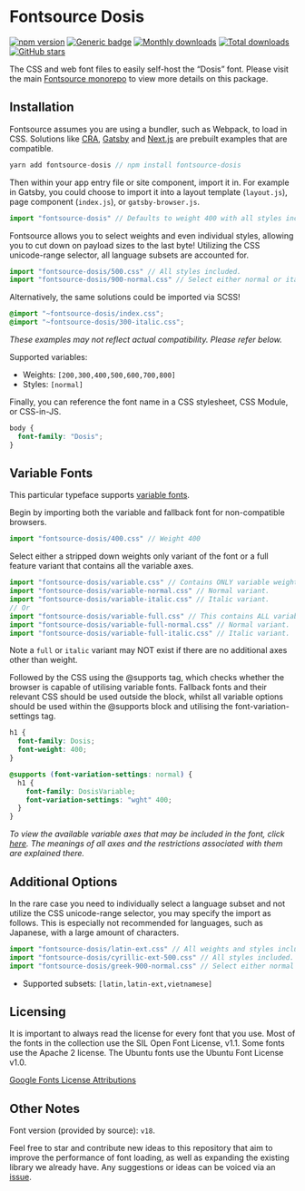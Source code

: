 # Fontsource Dosis

[![npm version](https://badge.fury.io/js/fontsource-dosis.svg)](https://www.npmjs.com/package/fontsource-dosis) [![Generic badge](https://img.shields.io/badge/fontsource-passing-brightgreen)](https://github.com/fontsource/fontsource) [![Monthly downloads](https://badgen.net/npm/dm/fontsource-dosis)](https://github.com/fontsource/fontsource) [![Total downloads](https://badgen.net/npm/dt/fontsource-dosis)](https://github.com/fontsource/fontsource) [![GitHub stars](https://img.shields.io/github/stars/DecliningLotus/fontsource.svg?style=social&label=Star)](https://github.com/fontsource/fontsource/stargazers)

The CSS and web font files to easily self-host the “Dosis” font. Please visit the main [Fontsource monorepo](https://github.com/fontsource/fontsource) to view more details on this package.

## Installation

Fontsource assumes you are using a bundler, such as Webpack, to load in CSS. Solutions like [CRA](https://create-react-app.dev/), [Gatsby](https://www.gatsbyjs.org/) and [Next.js](https://nextjs.org/) are prebuilt examples that are compatible.

```javascript
yarn add fontsource-dosis // npm install fontsource-dosis
```

Then within your app entry file or site component, import it in. For example in Gatsby, you could choose to import it into a layout template (`layout.js`), page component (`index.js`), or `gatsby-browser.js`.

```javascript
import "fontsource-dosis" // Defaults to weight 400 with all styles included.
```

Fontsource allows you to select weights and even individual styles, allowing you to cut down on payload sizes to the last byte! Utilizing the CSS unicode-range selector, all language subsets are accounted for.

```javascript
import "fontsource-dosis/500.css" // All styles included.
import "fontsource-dosis/900-normal.css" // Select either normal or italic.
```

Alternatively, the same solutions could be imported via SCSS!

```scss
@import "~fontsource-dosis/index.css";
@import "~fontsource-dosis/300-italic.css";
```

_These examples may not reflect actual compatibility. Please refer below._

Supported variables:

- Weights: `[200,300,400,500,600,700,800]`
- Styles: `[normal]`

Finally, you can reference the font name in a CSS stylesheet, CSS Module, or CSS-in-JS.

```css
body {
  font-family: "Dosis";
}
```

## Variable Fonts

This particular typeface supports [variable fonts](https://developer.mozilla.org/en-US/docs/Web/CSS/CSS_Fonts/Variable_Fonts_Guide).

Begin by importing both the variable and fallback font for non-compatible browsers.

```js
import "fontsource-dosis/400.css" // Weight 400
```

Select either a stripped down weights only variant of the font or a full feature variant that contains all the variable axes.

```js
import "fontsource-dosis/variable.css" // Contains ONLY variable weights and no other axes. Both normal and italic.
import "fontsource-dosis/variable-normal.css" // Normal variant.
import "fontsource-dosis/variable-italic.css" // Italic variant.
// Or
import "fontsource-dosis/variable-full.css" // This contains ALL variable axes. Font files are larger. Both normal and italic.
import "fontsource-dosis/variable-full-normal.css" // Normal variant.
import "fontsource-dosis/variable-full-italic.css" // Italic variant.
```

Note a `full` or `italic` variant may NOT exist if there are no additional axes other than weight.

Followed by the CSS using the @supports tag, which checks whether the browser is capable of utilising variable fonts. Fallback fonts and their relevant CSS should be used outside the block, whilst all variable options should be used within the @supports block and utilising the font-variation-settings tag.

```css
h1 {
  font-family: Dosis;
  font-weight: 400;
}

@supports (font-variation-settings: normal) {
  h1 {
    font-family: DosisVariable;
    font-variation-settings: "wght" 400;
  }
}
```

_To view the available variable axes that may be included in the font, click [here](https://fonts.google.com/variablefonts). The meanings of all axes and the restrictions associated with them are explained there._

## Additional Options

In the rare case you need to individually select a language subset and not utilize the CSS unicode-range selector, you may specify the import as follows. This is especially not recommended for languages, such as Japanese, with a large amount of characters.

```javascript
import "fontsource-dosis/latin-ext.css" // All weights and styles included.
import "fontsource-dosis/cyrillic-ext-500.css" // All styles included.
import "fontsource-dosis/greek-900-normal.css" // Select either normal or italic.
```

- Supported subsets: `[latin,latin-ext,vietnamese]`

## Licensing

It is important to always read the license for every font that you use.
Most of the fonts in the collection use the SIL Open Font License, v1.1. Some fonts use the Apache 2 license. The Ubuntu fonts use the Ubuntu Font License v1.0.

[Google Fonts License Attributions](https://fonts.google.com/attribution)

## Other Notes

Font version (provided by source): `v18`.

Feel free to star and contribute new ideas to this repository that aim to improve the performance of font loading, as well as expanding the existing library we already have. Any suggestions or ideas can be voiced via an [issue](https://github.com/fontsource/fontsource/issues).
